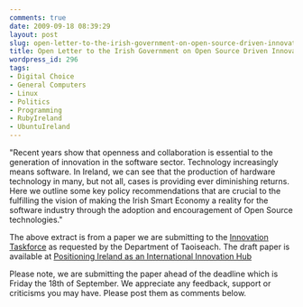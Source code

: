 ```yaml
---
comments: true
date: 2009-09-18 08:39:29
layout: post
slug: open-letter-to-the-irish-government-on-open-source-driven-innovation
title: Open Letter to the Irish Government on Open Source Driven Innovation
wordpress_id: 296
tags:
- Digital Choice
- General Computers
- Linux
- Politics
- Programming
- RubyIreland
- UbuntuIreland
---
```


"Recent years show that openness and collaboration is essential to the generation of innovation in the software sector. Technology increasingly means software. In Ireland, we can see that the production of hardware technology in many, but not all, cases is providing ever diminishing returns. Here we outline some key policy recommendations that are crucial to the fulfilling the vision of making the Irish Smart Economy a reality for the software industry through the adoption and encouragement of Open Source technologies."

The above extract is from a paper we are submitting to the [Innovation Taskforce](http://www.taoiseach.gov.ie/eng/Innovation_Taskforce/Request_for_Submissions/) as requested by the Department of Taoiseach. The draft paper is available at [Positioning Ireland as an International Innovation Hub](http://www.weuseopensource.com/open-letter-to-irish-govt-on-open-source-driven-innovation.html)

Please note, we are submitting the paper ahead of the deadline which is Friday the 18th of September. We appreciate any feedback, support or criticisms you may have. Please post them as comments below.
